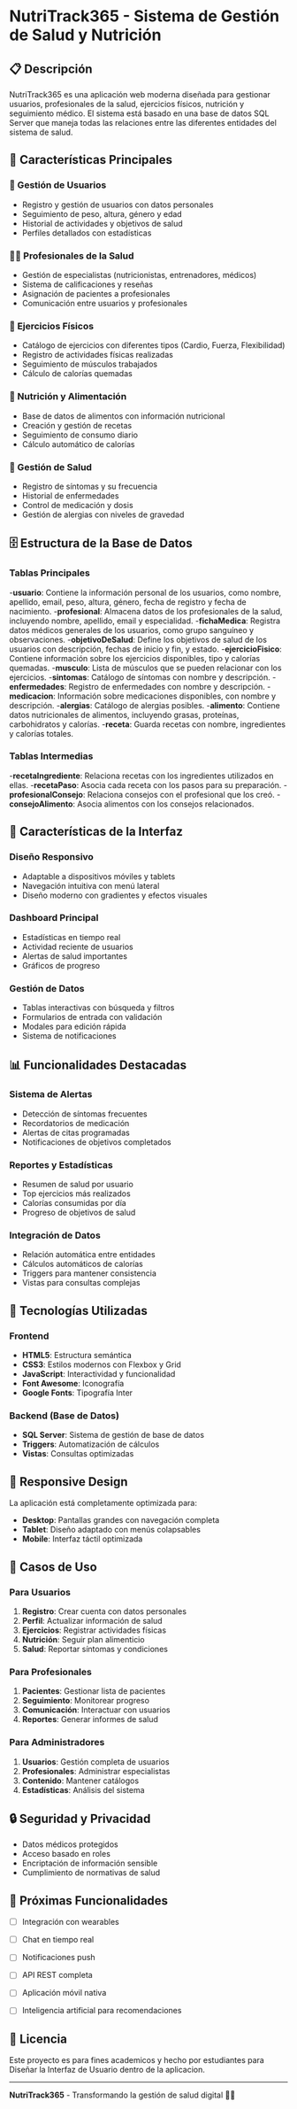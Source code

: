 # NutriTrack365 - Sistema de Gestión de Salud y Nutrición

## 📋 Descripción

NutriTrack365 es una aplicación web moderna diseñada para gestionar usuarios, profesionales de la salud, ejercicios físicos, nutrición y seguimiento médico. El sistema está basado en una base de datos SQL Server que maneja todas las relaciones entre las diferentes entidades del sistema de salud.

## 🎯 Características Principales

### 👥 Gestión de Usuarios
- Registro y gestión de usuarios con datos personales
- Seguimiento de peso, altura, género y edad
- Historial de actividades y objetivos de salud
- Perfiles detallados con estadísticas

### 👨‍⚕️ Profesionales de la Salud
- Gestión de especialistas (nutricionistas, entrenadores, médicos)
- Sistema de calificaciones y reseñas
- Asignación de pacientes a profesionales
- Comunicación entre usuarios y profesionales

### 💪 Ejercicios Físicos
- Catálogo de ejercicios con diferentes tipos (Cardio, Fuerza, Flexibilidad)
- Registro de actividades físicas realizadas
- Seguimiento de músculos trabajados
- Cálculo de calorías quemadas

### 🍎 Nutrición y Alimentación
- Base de datos de alimentos con información nutricional
- Creación y gestión de recetas
- Seguimiento de consumo diario
- Cálculo automático de calorías

### 🏥 Gestión de Salud
- Registro de síntomas y su frecuencia
- Historial de enfermedades
- Control de medicación y dosis
- Gestión de alergias con niveles de gravedad

## 🗄️ Estructura de la Base de Datos

### Tablas Principales
-**usuario**: Contiene la información personal de los usuarios, como nombre, apellido, email, peso, altura, género, fecha de registro y fecha de nacimiento.
-**profesional**: Almacena datos de los profesionales de la salud, incluyendo nombre, apellido, email y especialidad.
-**fichaMedica**: Registra datos médicos generales de los usuarios, como grupo sanguíneo y observaciones.
-**objetivoDeSalud**: Define los objetivos de salud de los usuarios con descripción, fechas de inicio y fin, y estado.
-**ejercicioFisico**: Contiene información sobre los ejercicios disponibles, tipo y calorías quemadas.
-**musculo**: Lista de músculos que se pueden relacionar con los ejercicios.
-**sintomas**: Catálogo de síntomas con nombre y descripción.
-**enfermedades**: Registro de enfermedades con nombre y descripción.
-**medicacion**: Información sobre medicaciones disponibles, con nombre y descripción.
-**alergias**: Catálogo de alergias posibles.
-**alimento**: Contiene datos nutricionales de alimentos, incluyendo grasas, proteínas, carbohidratos y calorías.
-**receta**: Guarda recetas con nombre, ingredientes y calorías totales.

### Tablas Intermedias
-**recetaIngrediente**: Relaciona recetas con los ingredientes utilizados en ellas.
-**recetaPaso**: Asocia cada receta con los pasos para su preparación.
-**profesionalConsejo**: Relaciona consejos con el profesional que los creó.
-**consejoAlimento**: Asocia alimentos con los consejos relacionados.

## 🎨 Características de la Interfaz

### Diseño Responsivo
- Adaptable a dispositivos móviles y tablets
- Navegación intuitiva con menú lateral
- Diseño moderno con gradientes y efectos visuales

### Dashboard Principal
- Estadísticas en tiempo real
- Actividad reciente de usuarios
- Alertas de salud importantes
- Gráficos de progreso

### Gestión de Datos
- Tablas interactivas con búsqueda y filtros
- Formularios de entrada con validación
- Modales para edición rápida
- Sistema de notificaciones

## 📊 Funcionalidades Destacadas

### Sistema de Alertas
- Detección de síntomas frecuentes
- Recordatorios de medicación
- Alertas de citas programadas
- Notificaciones de objetivos completados

### Reportes y Estadísticas
- Resumen de salud por usuario
- Top ejercicios más realizados
- Calorías consumidas por día
- Progreso de objetivos de salud

### Integración de Datos
- Relación automática entre entidades
- Cálculos automáticos de calorías
- Triggers para mantener consistencia
- Vistas para consultas complejas

## 🔧 Tecnologías Utilizadas

### Frontend
- **HTML5**: Estructura semántica
- **CSS3**: Estilos modernos con Flexbox y Grid
- **JavaScript**: Interactividad y funcionalidad
- **Font Awesome**: Iconografía
- **Google Fonts**: Tipografía Inter

### Backend (Base de Datos)
- **SQL Server**: Sistema de gestión de base de datos
- **Triggers**: Automatización de cálculos
- **Vistas**: Consultas optimizadas

## 📱 Responsive Design

La aplicación está completamente optimizada para:
- **Desktop**: Pantallas grandes con navegación completa
- **Tablet**: Diseño adaptado con menús colapsables
- **Mobile**: Interfaz táctil optimizada

## 🎯 Casos de Uso

### Para Usuarios
1. **Registro**: Crear cuenta con datos personales
2. **Perfil**: Actualizar información de salud
3. **Ejercicios**: Registrar actividades físicas
4. **Nutrición**: Seguir plan alimenticio
5. **Salud**: Reportar síntomas y condiciones

### Para Profesionales
1. **Pacientes**: Gestionar lista de pacientes
2. **Seguimiento**: Monitorear progreso
3. **Comunicación**: Interactuar con usuarios
4. **Reportes**: Generar informes de salud

### Para Administradores
1. **Usuarios**: Gestión completa de usuarios
2. **Profesionales**: Administrar especialistas
3. **Contenido**: Mantener catálogos
4. **Estadísticas**: Análisis del sistema

## 🔒 Seguridad y Privacidad

- Datos médicos protegidos
- Acceso basado en roles
- Encriptación de información sensible
- Cumplimiento de normativas de salud

## 🚀 Próximas Funcionalidades

- [ ] Integración con wearables
- [ ] Chat en tiempo real
- [ ] Notificaciones push
- [ ] API REST completa
- [ ] Aplicación móvil nativa
- [ ] Inteligencia artificial para recomendaciones


## 📄 Licencia

Este proyecto es para fines academicos y hecho por estudiantes para Diseñar la Interfaz de Usuario dentro de la aplicacion.

---

**NutriTrack365** - Transformando la gestión de salud digital 🏥💪 
